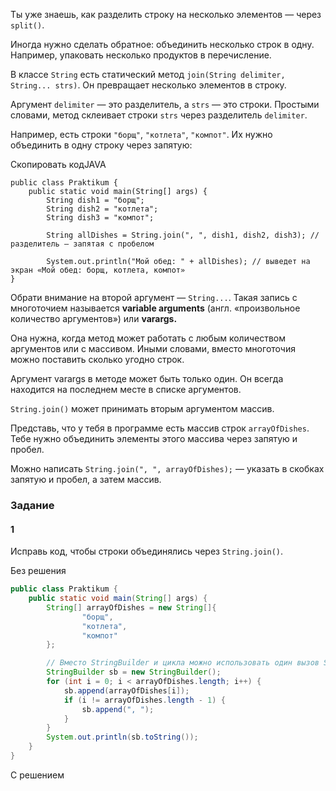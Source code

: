 Ты уже знаешь, как разделить строку на несколько элементов — через `split()`.

Иногда нужно сделать обратное: объединить несколько строк в одну. Например, упаковать несколько продуктов в перечисление.

В классе `String` есть статический метод `join(String delimiter, String... strs)`. Он превращает несколько элементов в строку.

Аргумент `delimiter` — это разделитель, а `strs` — это строки. Простыми словами, метод склеивает строки `strs` через разделитель `delimiter`.

Например, есть строки `"борщ"`, `"котлета"`, `"компот"`. Их нужно объединить в одну строку через запятую:

Скопировать кодJAVA

```
public class Praktikum {
    public static void main(String[] args) {
        String dish1 = "борщ";
        String dish2 = "котлета";
        String dish3 = "компот";

        String allDishes = String.join(", ", dish1, dish2, dish3); // разделитель — запятая с пробелом

        System.out.println("Мой обед: " + allDishes); // выведет на экран «Мой обед: борщ, котлета, компот»
} 
```

Обрати внимание на второй аргумент — `String...`. Такая запись с многоточием называется **variable arguments** (англ. «произвольное количество аргументов») или **varargs.**

Она нужна, когда метод может работать с любым количеством аргументов или с массивом. Иными словами, вместо многоточия можно поставить сколько угодно строк.

Аргумент varargs в методе может быть только один. Он всегда находится на последнем месте в списке аргументов.

`String.join()` может принимать вторым аргументом массив.

Представь, что у тебя в программе есть массив строк `arrayOfDishes`. Тебе нужно объединить элементы этого массива через запятую и пробел.

Можно написать `String.join(", ", arrayOfDishes);` — указать в скобках запятую и пробел, а затем массив.

### Задание
#### 1
Исправь код, чтобы строки объединялись через `String.join()`.

Без решения
```Java
public class Praktikum {
    public static void main(String[] args) {
        String[] arrayOfDishes = new String[]{
                "борщ",
                "котлета",
                "компот"
        };

        // Вместо StringBuilder и цикла можно использовать один вызов String.join(", ", arrayOfDishes);
        StringBuilder sb = new StringBuilder();
        for (int i = 0; i < arrayOfDishes.length; i++) {
            sb.append(arrayOfDishes[i]);
            if (i != arrayOfDishes.length - 1) {
                sb.append(", ");
            }
        }
        System.out.println(sb.toString());
    }
}
```

С решением
```Java

```